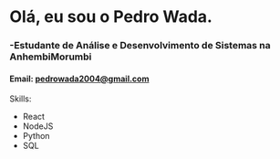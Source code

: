 <h1> Olá, eu sou o Pedro Wada. </h1>

### -Estudante de Análise e Desenvolvimento de Sistemas na AnhembiMorumbi

#### Email: pedrowada2004@gmail.com

Skills:
<ul>
<li>React</li>
<li>NodeJS</li>
<li>Python</li>
<li>SQL</li>
</ul>
